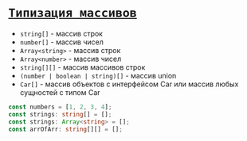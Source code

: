# [`Типизация массивов`](../index.md)

- `string[]` - массив строк
- `number[]` - массив чисел
- `Array<string>` - массив строк
- `Array<number>` - массив чисел
- `string[][]` - массив массивов строк
- `(number | boolean | string)[]` - массив union
- `Car[]` - массив объектов с интерфейсом Car или массив любых сущностей с типом Car

```ts
const numbers = [1, 2, 3, 4];
const strings: string[] = [];
const strings: Array<string> = [];
const arrOfArr: string[][] = [];
```
